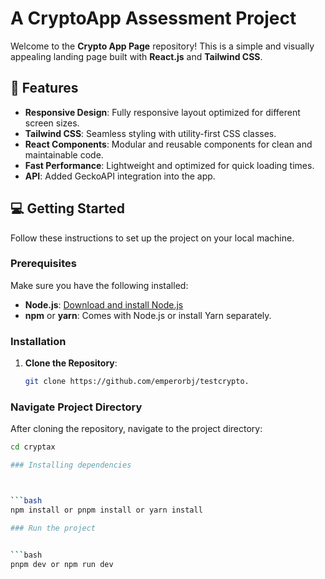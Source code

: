 # A CryptoApp Assessment Project

Welcome to the **Crypto App Page** repository! This is a simple and visually appealing landing page built with **React.js** and **Tailwind CSS**.

## 🚀 Features

- **Responsive Design**: Fully responsive layout optimized for different screen sizes.
- **Tailwind CSS**: Seamless styling with utility-first CSS classes.
- **React Components**: Modular and reusable components for clean and maintainable code.
- **Fast Performance**: Lightweight and optimized for quick loading times.
- **API**: Added GeckoAPI integration into the app.
## 💻 Getting Started

Follow these instructions to set up the project on your local machine.

### Prerequisites

Make sure you have the following installed:

- **Node.js**: [Download and install Node.js](https://nodejs.org/)
- **npm** or **yarn**: Comes with Node.js or install Yarn separately.

### Installation

1. **Clone the Repository**:

   ```bash
   git clone https://github.com/emperorbj/testcrypto.
### Navigate Project Directory

After cloning the repository, navigate to the project directory:

```bash
cd cryptax

### Installing dependencies



```bash
npm install or pnpm install or yarn install

### Run the project


```bash
pnpm dev or npm run dev
